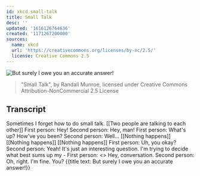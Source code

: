 ```yaml
---
id: xkcd.small-talk
title: Small Talk
desc: ''
updated: '1616126764636'
created: '1171267200000'
sources:
  name: xkcd
  url: 'https://creativecommons.org/licenses/by-nc/2.5/'
  license: Creative Commons 2.5
---
```

![But surely I owe you an accurate answer!](https://imgs.xkcd.com/comics/small_talk.png)
> "Small Talk", by Randall Munroe, licensed under Creative Commons Attribution-NonCommercial 2.5 License

## Transcript
Sometimes I forget how to do small talk.
[[Two people are talking to each other]]
First person: Hey!
Second person: Hey, man!
First person: What's up? How've you been?
Second person: Well...
[[Nothing happens]]
[[Nothing happens]]
[[Nothing happens]]
First person: Uh, you okay?
Second person: Yeah! It's just an interesting question. I'm trying to decide what best sums up my -
First person: <<SNAP>> Hey, conversation.
Second person: Oh, right. I'm fine. You?
{{title text: But surely I owe you an accurate answer!}}

